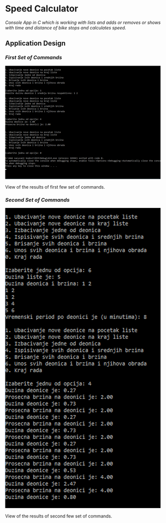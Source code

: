 # Speed Calculator

*Console App in C which is working with lists and adds or removes or shows with time and distance of bike stops and calculates speed.*


## Application Design

### *First Set of Commands*
![First Set of Commands](git-image/image1.png)

View of the results of first few set of commands.

### *Second Set of Commands*
![Second Set of Commands](git-image/image2.png)

View of the results of second few set of commands.